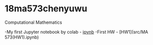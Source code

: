 # 18ma573chenyuwu
Computational Mathematics

-My first Jupyter notebook by colab - [ipynb](src/first_notebook_v01.ipynb)
-First HW - [HW1](src/MA 573(HW1).ipynb)
